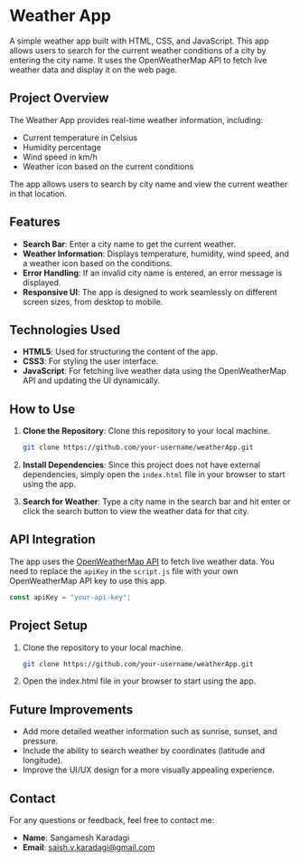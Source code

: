 # Weather App

A simple weather app built with HTML, CSS, and JavaScript. This app allows users to search for the current weather conditions of a city by entering the city name. It uses the OpenWeatherMap API to fetch live weather data and display it on the web page.

## Project Overview

The Weather App provides real-time weather information, including:
- Current temperature in Celsius
- Humidity percentage
- Wind speed in km/h
- Weather icon based on the current conditions

The app allows users to search by city name and view the current weather in that location.

## Features
- **Search Bar**: Enter a city name to get the current weather.
- **Weather Information**: Displays temperature, humidity, wind speed, and a weather icon based on the conditions.
- **Error Handling**: If an invalid city name is entered, an error message is displayed.
- **Responsive UI**: The app is designed to work seamlessly on different screen sizes, from desktop to mobile.

## Technologies Used

- **HTML5**: Used for structuring the content of the app.
- **CSS3**: For styling the user interface.
- **JavaScript**: For fetching live weather data using the OpenWeatherMap API and updating the UI dynamically.

## How to Use

1. **Clone the Repository**: Clone this repository to your local machine.
   ```bash
   git clone https://github.com/your-username/weatherApp.git

2. **Install Dependencies**: Since this project does not have external dependencies, simply open the `index.html` file in your browser to start using the app.
   
3. **Search for Weather**: Type a city name in the search bar and hit enter or click the search button to view the weather data for that city.

## API Integration

The app uses the [OpenWeatherMap API](https://openweathermap.org/api) to fetch live weather data. You need to replace the `apiKey` in the `script.js` file with your own OpenWeatherMap API key to use this app.

```javascript
const apiKey = "your-api-key";
```
## Project Setup

1. Clone the repository to your local machine.
   ```bash
   git clone https://github.com/your-username/weatherApp.git

2. Open the index.html file in your browser to start using the app.

## Future Improvements

- Add more detailed weather information such as sunrise, sunset, and pressure.
- Include the ability to search weather by coordinates (latitude and longitude).
- Improve the UI/UX design for a more visually appealing experience.

## Contact

For any questions or feedback, feel free to contact me:

- **Name**: Sangamesh Karadagi
- **Email**: saish.v.karadagi@gmail.com
